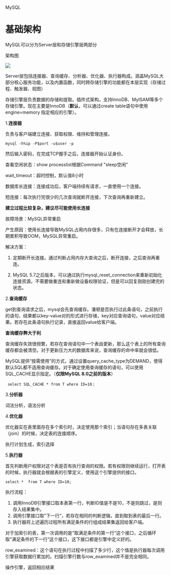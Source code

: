 MySQL

# 基础架构

MySQL可以分为Server层和存储引擎层两部分

架构图

![](../images/架构图.png)

Server层包括连接器、查询缓存、分析器、优化器、执行器构成。涵盖MySQL大部分核心服务功能，以及内置函数，同时跨存储引擎的功能都在本层实现（存储过程、触发器、视图）

存储引擎层负责数据的存储和提取。插件式架构，支持InnoDB、MyISAM等多个存储引擎。现在主要是InnoDB（**默认**，可以通过create table语句中使用engine=memory 指定相应的引擎）。

1.**连接器**

负责与客户端建立连接、获取权限、维持和管理连接。

```mysql
mysql -h%ip -P$port -u$user -p
```

然后输入密码，在完成TCP握手之后，连接器开始认证身份。

查看空闲状态：show processlist根据Command "sleep空闲"

wait_timeout：超时控制，默认值8小时

数据库长连接：连接成功后，客户端持续有请求，一直使用一个连接。

短连接：每次执行完很少的几次查询就断开连接，下次查询再重新建立。

**建立过程比较复杂，建议尽可能使用长连接**

故障场景：MySQL异常重启

产生原因：使用长连接导致MySQL占用内存很多，只有在连接断开才会释放，长期累积导致OOM，MySQL异常重启。

解决方案：

1. 定期断开长连接。通过判断占用内存大查询之后，断开连接，之后查询再重连。

2.  MySQL 5.7之后版本，可以通过执行mysql_reset_connection来重新初始化连接资源。不需要做重连和重新做设备权限验证，但是可以回复刚刚创建完的状态。

2.**查询缓存**

get到查询请求之后，mysql会先查询缓存。潘顿是否执行过此条语句，之前执行的语句、结果都以key-value对的形式进行存储，key对应查询语句，value对应结果。若存在此条语句执行记录，直接返回value给客户端。

**查询缓存弊大于利**

查询缓存失效很频繁，若存在查询语句中一个表由更新，那么这个表上的所有查询缓存都会被清空。对于更新压力大的数据库来说，查询缓存的命中率就会很低。

MySQL提供“按需使用”的方式，通过设置query_cache_type为DEMAND，使得默认SQL都不适用查询缓存。对于确定使用查询缓存的语句，可以使用SQL_CACHE显示指定。（**仅限MySQL 8.0之前的版本**）

```mysql
 select SQL_CACHE * from T where ID=10；
```

3.**分析器**

词法分析，语法分析

4.**优化器**

优化器实在表里面存在多个索引时，决定使用那个索引；当语句存在多表关联（join）的时候，决定表的连接顺序。

执行计划生成，索引选择

5.**执行器**

首先判断用户权限对这个表是否有执行查询的权限。若有权限则继续运行，打开表的时候，执行器就会根据表的引擎定义，使用这个引擎提供的接口。

```mysql
select *  from T where ID=10;
```

执行流程：

1. 调用InnoDB引擎接口取本表第一行，判断ID值是不是10，不是则跳过，是则存入结果集中。
2. 调用引擎接口取”下一行“，若存在相同的判断逻辑，直到取到表的最后一行。
3. 执行器将上述遍历过程所有满足条件的行组成结果集返回给客户端。

对于加索引的表，第一次调用的是”取满足条件的第一行“这个接口，之后循环取”满足条件的下一行“这个接口，这下接口都是引擎中定义好的。

row_examined：这个语句在执行过程中扫描了多少行，这个值是执行器每次调用引擎获取数据行累加的。扫描引擎行数与row_examined并不是完全相同。

操作引擎，返回相应结果



